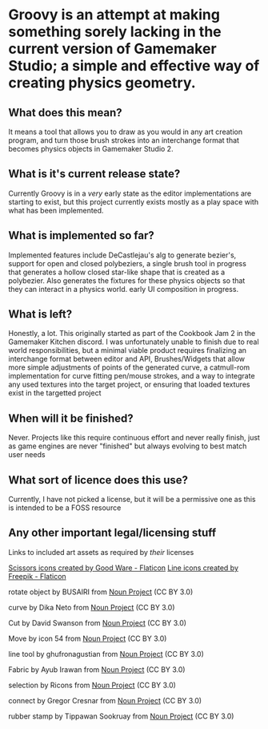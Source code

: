 # Groovy is an attempt at making something sorely lacking in the current version of Gamemaker Studio; a simple and effective way of creating physics geometry.

## What does this mean?
It means a tool that allows you to draw as you would in any art creation program, and turn those brush strokes into an interchange format that becomes physics objects in Gamemaker Studio 2.

## What is it's current release state?
Currently Groovy is in a _very_ early state as the editor implementations are starting to exist, but this project currently exists mostly as a play space with what has been implemented.

## What is implemented so far?
Implemented features include DeCastlejau's alg to generate bezier's, support for open and closed polybeziers, a single brush tool in progress that generates a hollow closed star-like shape that is created as a polybezier. Also generates the fixtures for these physics objects so that they
can interact in a physics world. early UI composition in progress.

## What is left?
Honestly, a lot. This originally started as part of the Cookbook Jam 2 in the Gamemaker Kitchen discord. I was unfortunately unable to finish due to real world responsibilities, but a minimal viable product requires finalizing an interchange format between editor and API,
Brushes/Widgets that allow more simple adjustments of points of the generated curve, a catmull-rom implementation for curve fitting pen/mouse strokes, and a way to integrate any used textures into the target project, or ensuring that loaded textures exist in the targetted project

## When will it be finished?
Never. Projects like this require continuous effort and never really finish, just as game engines are never "finished" but always evolving to best match user needs

## What sort of licence does this use?
Currently, I have not picked a license, but it will be a permissive one as this is intended to be a FOSS resource

## Any other important legal/licensing stuff

Links to included art assets as required by _their_ licenses

<a href="https://www.flaticon.com/free-icons/scissors" title="scissors icons">Scissors icons created by Good Ware - Flaticon</a>
<a href="https://www.flaticon.com/free-icons/line" title="line icons">Line icons created by Freepik - Flaticon</a>


rotate object by BUSAIRI from <a href="https://thenounproject.com/browse/icons/term/rotate-object/" target="_blank" title="rotate object Icons">Noun Project</a> (CC BY 3.0)

curve by Dika Neto from <a href="https://thenounproject.com/browse/icons/term/curve/" target="_blank" title="curve Icons">Noun Project</a> (CC BY 3.0)

Cut by David Swanson from <a href="https://thenounproject.com/browse/icons/term/cut/" target="_blank" title="Cut Icons">Noun Project</a> (CC BY 3.0)

Move by icon 54 from <a href="https://thenounproject.com/browse/icons/term/move/" target="_blank" title="Move Icons">Noun Project</a> (CC BY 3.0)

line tool by ghufronagustian from <a href="https://thenounproject.com/browse/icons/term/line-tool/" target="_blank" title="line tool Icons">Noun Project</a> (CC BY 3.0)

Fabric by Ayub Irawan from <a href="https://thenounproject.com/browse/icons/term/fabric/" target="_blank" title="Fabric Icons">Noun Project</a> (CC BY 3.0)

selection by Ricons from <a href="https://thenounproject.com/browse/icons/term/selection/" target="_blank" title="selection Icons">Noun Project</a> (CC BY 3.0)

connect by Gregor Cresnar from <a href="https://thenounproject.com/browse/icons/term/connect/" target="_blank" title="connect Icons">Noun Project</a> (CC BY 3.0)

rubber stamp by Tippawan Sookruay from <a href="https://thenounproject.com/browse/icons/term/rubber-stamp/" target="_blank" title="rubber stamp Icons">Noun Project</a> (CC BY 3.0)
